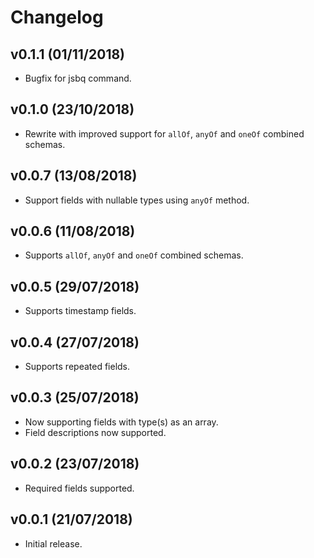 # Changelog

## v0.1.1 (01/11/2018)

* Bugfix for jsbq command.

## v0.1.0 (23/10/2018)

* Rewrite with improved support for `allOf`, `anyOf` and `oneOf` combined schemas.

## v0.0.7 (13/08/2018)

* Support fields with nullable types using `anyOf` method.

## v0.0.6 (11/08/2018)

* Supports `allOf`, `anyOf` and `oneOf` combined schemas.

## v0.0.5 (29/07/2018)

* Supports timestamp fields.

## v0.0.4 (27/07/2018)

* Supports repeated fields.

## v0.0.3 (25/07/2018)

* Now supporting fields with type(s) as an array.
* Field descriptions now supported.

## v0.0.2 (23/07/2018)

* Required fields supported.

## v0.0.1 (21/07/2018)

* Initial release.
